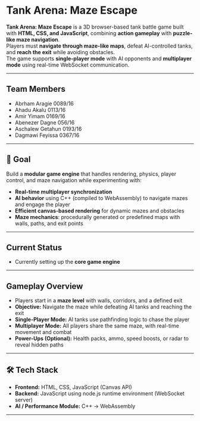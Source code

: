 # Tank Arena: Maze Escape 

**Tank Arena: Maze Escape** is a 3D browser-based tank battle game built with **HTML, CSS, and JavaScript**, combining **action gameplay** with **puzzle-like maze navigation**.  
Players must **navigate through maze-like maps**, defeat AI-controlled tanks, and **reach the exit** while avoiding obstacles.  
The game supports **single-player mode** with AI opponents and **multiplayer mode** using real-time WebSocket communication.

---

##  Team Members
- Abrham Aragie 0089/16  
- Ahadu Akalu 0113/16
- Amir Yimam 0169/16
- Abenezer Dagne 056/16  
- Aschalew Getahun 0193/16  
- Dagmawi Feyissa 0367/16  

---

## 🎯 Goal
Build a **modular game engine** that handles rendering, physics, player control, and maze navigation while experimenting with:  

-  **Real-time multiplayer synchronization**  
-  **AI behavior** using C++ (compiled to WebAssembly) to navigate mazes and engage the player  
-  **Efficient canvas-based rendering** for dynamic mazes and obstacles  
-  **Maze mechanics**: procedurally generated or predefined maps with walls, paths, and exit points  

---

##  Current Status
- Currently setting up the **core game engine**
---

## Gameplay Overview
- Players start in a **maze level** with walls, corridors, and a defined exit  
- **Objective:** Navigate the maze while defeating AI tanks and reaching the exit  
- **Single-Player Mode:** AI tanks use pathfinding logic to chase the player  
- **Multiplayer Mode:** All players share the same maze, with real-time movement and combat  
- **Power-Ups (Optional):** Health packs, ammo, speed boosts, or radar to reveal hidden paths  

---

## 🛠️ Tech Stack
- **Frontend:** HTML, CSS, JavaScript (Canvas API)  
- **Backend:** JavaScript using node.js runtime environment (WebSocket server)  
- **AI / Performance Module:** C++ → WebAssembly  

---



